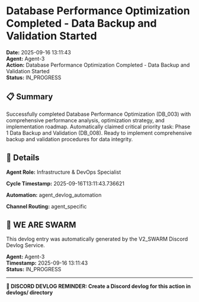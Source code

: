 # Database Performance Optimization Completed - Data Backup and Validation Started

**Date:** 2025-09-16 13:11:43  
**Agent:** Agent-3  
**Action:** Database Performance Optimization Completed - Data Backup and Validation Started  
**Status:** IN_PROGRESS

## 📋 Summary

Successfully completed Database Performance Optimization (DB_003) with comprehensive performance analysis, optimization strategy, and implementation roadmap. Automatically claimed critical priority task: Phase 1 Data Backup and Validation (DB_008). Ready to implement comprehensive backup and validation procedures for data integrity.

## 🎯 Details

**Agent Role:** Infrastructure & DevOps Specialist

**Cycle Timestamp:** 2025-09-16T13:11:43.736621

**Automation:** agent_devlog_automation

**Channel Routing:** agent_specific

## 🐝 WE ARE SWARM

This devlog entry was automatically generated by the V2_SWARM Discord Devlog Service.

**Agent:** Agent-3  
**Timestamp:** 2025-09-16 13:11:43  
**Status:** IN_PROGRESS

---

**📝 DISCORD DEVLOG REMINDER: Create a Discord devlog for this action in devlogs/ directory**
